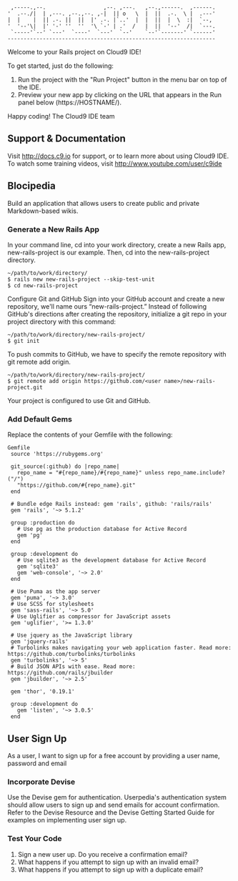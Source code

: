 
     ,-----.,--.                  ,--. ,---.   ,--.,------.  ,------.
    '  .--./|  | ,---. ,--.,--. ,-|  || o   \  |  ||  .-.  \ |  .---'
    |  |    |  || .-. ||  ||  |' .-. |`..'  |  |  ||  |  \  :|  `--, 
    '  '--'\|  |' '-' ''  ''  '\ `-' | .'  /   |  ||  '--'  /|  `---.
     `-----'`--' `---'  `----'  `---'  `--'    `--'`-------' `------'
    ----------------------------------------------------------------- 


Welcome to your Rails project on Cloud9 IDE!

To get started, just do the following:

1. Run the project with the "Run Project" button in the menu bar on top of the IDE.
2. Preview your new app by clicking on the URL that appears in the Run panel below (https://HOSTNAME/).

Happy coding!
The Cloud9 IDE team


## Support & Documentation

Visit http://docs.c9.io for support, or to learn more about using Cloud9 IDE. 
To watch some training videos, visit http://www.youtube.com/user/c9ide
## Blocipedia
Build an application that allows users to create public and private Markdown-based wikis.

### Generate a New Rails App
In your command line, cd into your work directory, create a new Rails app, new-rails-project is our example. Then, cd into the new-rails-project directory.

```
~/path/to/work/directory/
$ rails new new-rails-project --skip-test-unit
$ cd new-rails-project
```
Configure Git and GitHub
Sign into your GitHub account and create a new repository, we'll name ours “new-rails-project.” Instead of following GitHub's directions after creating the repository, initialize a git repo in your project directory with this command:

```
~/path/to/work/directory/new-rails-project/
$ git init
```
To push commits to GitHub, we have to specify the remote repository with git remote add origin.

```
~/path/to/work/directory/new-rails-project/
$ git remote add origin https://github.com/<user name>/new-rails-project.git
```
Your project is configured to use Git and GitHub.

### Add Default Gems
Replace the contents of your Gemfile with the following:
```
Gemfile
 source 'https://rubygems.org'
 
 git_source(:github) do |repo_name|
   repo_name = "#{repo_name}/#{repo_name}" unless repo_name.include?("/")
   "https://github.com/#{repo_name}.git"
 end
 
 # Bundle edge Rails instead: gem 'rails', github: 'rails/rails'
 gem 'rails', '~> 5.1.2'
 
 group :production do
   # Use pg as the production database for Active Record
   gem 'pg'
 end
 
 group :development do
   # Use sqlite3 as the development database for Active Record
   gem 'sqlite3'
   gem 'web-console', '~> 2.0'
 end
 
 # Use Puma as the app server
 gem 'puma', '~> 3.0'
 # Use SCSS for stylesheets
 gem 'sass-rails', '~> 5.0'
 # Use Uglifier as compressor for JavaScript assets
 gem 'uglifier', '>= 1.3.0'
 
 # Use jquery as the JavaScript library
 gem 'jquery-rails'
 # Turbolinks makes navigating your web application faster. Read more: https://github.com/turbolinks/turbolinks
 gem 'turbolinks', '~> 5'
 # Build JSON APIs with ease. Read more: https://github.com/rails/jbuilder
 gem 'jbuilder', '~> 2.5'
 
 gem 'thor', '0.19.1'
 
 group :development do
   gem 'listen', '~> 3.0.5'
 end
 ```
 
 ## User Sign Up
As a user, I want to sign up for a free account by providing a user name, password and email

### Incorporate Devise
Use the Devise gem for authentication. Userpedia's authentication system should allow users to sign up and send emails for account confirmation. Refer to the Devise Resource and the Devise Getting Started Guide for examples on implementing user sign up.

### Test Your Code
1. Sign a new user up. Do you receive a confirmation email?
1. What happens if you attempt to sign up with an invalid email?
1. What happens if you attempt to sign up with a duplicate email?
